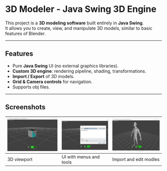 # 3D Modeler - Java Swing 3D Engine

This project is a **3D modeling software** built entirely in **Java Swing**.  
It allows you to create, view, and manipulate 3D models, similar to basic features of Blender.

---

## Features
- Pure **Java Swing** UI (no external graphics libraries).
- **Custom 3D engine**: rendering pipeline, shading, transformations.
- **Import / Export** of 3D models.
- **Grid & Camera controls** for navigation.
- Supports obj files.

---

## Screenshots

| ![screenshot1](Screenshot3.png) | ![screenshot2](Screenshot2.png) | ![screenshot3](Screenshot1.png) |
|----------------------------------------|----------------------------------------|----------------------------------------|
| 3D viewport                            | UI with menus and tools                | Import and edit modles                  |

